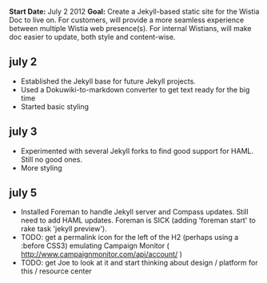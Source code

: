 
**Start Date:** July 2 2012
**Goal:** Create a Jekyll-based static site for the Wistia Doc to live on. For customers, will provide a more seamless experience between multiple Wistia web presence(s). For internal Wistians, will make doc easier to update, both style and content-wise.

## july 2 ##

* Established the Jekyll base for future Jekyll projects.
* Used a Dokuwiki-to-markdown converter to get text ready for the big time
* Started basic styling

## july 3 ##

* Experimented with several Jekyll forks to find good support for HAML.  Still no good ones.
* More styling

## july 5 ##

* Installed Foreman to handle Jekyll server and Compass updates.  Still need to add HAML updates.  Foreman is SICK (adding 'foreman start' to rake task 'jekyll preview').
* TODO: get a permalink icon for the left of the H2 (perhaps using a :before CSS3) emulating Campaign Monitor ( http://www.campaignmonitor.com/api/account/ )
* TODO: get Joe to look at it and start thinking about design / platform for this / resource center


